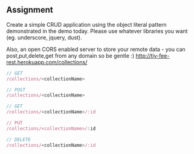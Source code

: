 ## Assignment

Create a simple CRUD application using the object literal pattern demonstrated in the demo today. Please use whatever libraries you want (eg. underscore, jquery, dust).

Also, an open CORS enabled server to store your remote data - you can post,put,delete,get from any domain so be gentle :)
http://tiy-fee-rest.herokuapp.com/collections/<collectionName>

```js
// GET
/collections/<collectionName>

// POST
/collections/<collectionName>

// GET
/collections/<collectionName>/:id

// PUT
/collections/<collectionName>/:id

// DELETE
/collections/<collectionName>/:id
```
